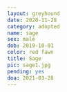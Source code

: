 ```yaml
---
layout: greyhound
date: 2020-11-28
category: adopted
name: sage
sex: male
dob: 2019-10-01
color: red fawn
title: Sage
pic: sage1.jpg
pending: yes
doa: 2021-03-28
---
```


